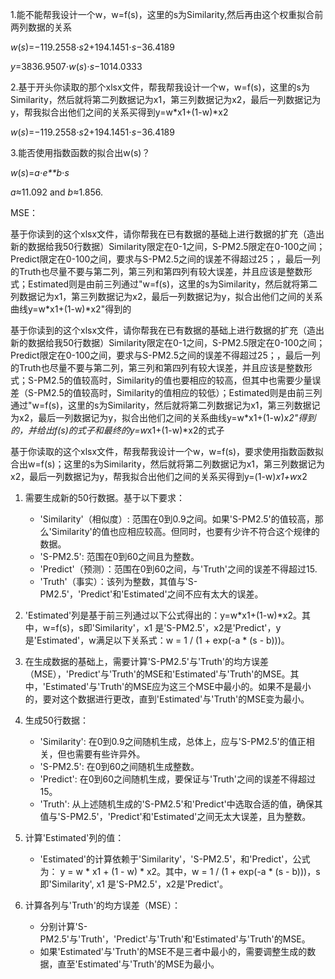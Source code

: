 1.能不能帮我设计一个w，w=f(s)，这里的s为Similarity,然后再由这个权重拟合前两列数据的关系

*w*(*s*)=−119.2558⋅*s*2+194.1451⋅*s*−36.4189

*y*=3836.9507⋅*w*(*s*)⋅*s*−1014.0333



2.基于开头你读取的那个xlsx文件，帮我帮我设计一个w，w=f(s)，这里的s为Similarity，然后就将第二列数据记为x1，第三列数据记为x2，最后一列数据记为y，帮我拟合出他们之间的关系买得到y=w*x1+(1-w)*x2

*w*(*s*)=−119.2558⋅*s*2+194.1451⋅*s*−36.4189



3.能否使用指数函数的拟合出w(s)？

*w*(*s*)=*a*⋅*e**b*⋅*s*

*a*≈11.092 and *b*≈1.856.

MSE：





基于你读到的这个xlsx文件，请你帮我在已有数据的基础上进行数据的扩充（造出新的数据给我50行数据）Similarity限定在0-1之间，S-PM2.5限定在0-100之间；Predict限定在0-100之间，要求与S-PM2.5之间的误差不得超过25；，最后一列的Truth也尽量不要与第二列，第三列和第四列有较大误差，并且应该是整数形式；Estimated则是由前三列通过"w=f(s)，这里的s为Similarity，然后就将第二列数据记为x1，第三列数据记为x2，最后一列数据记为y，拟合出他们之间的关系曲线y=w*x1+(1-w)*x2"得到的



基于你读到的这个xlsx文件，请你帮我在已有数据的基础上进行数据的扩充（造出新的数据给我50行数据）Similarity限定在0-1之间，S-PM2.5限定在0-100之间；Predict限定在0-100之间，要求与S-PM2.5之间的误差不得超过25；，最后一列的Truth也尽量不要与第二列，第三列和第四列有较大误差，并且应该是整数形式；S-PM2.5的值较高时，Similarity的值也要相应的较高，但其中也需要少量误差（S-PM2.5的值较高时，Similarity的值相应的较低）；Estimated则是由前三列通过"w=f(s)，这里的s为Similarity，然后就将第二列数据记为x1，第三列数据记为x2，最后一列数据记为y，拟合出他们之间的关系曲线y=w*x1+(1-w)*x2"得到的，并给出f(s)的式子和最终的y=w*x1+(1-w)*x2的式子





基于你读取的这个xlsx文件，帮我帮我设计一个w，w=f(s)，要求使用指数函数拟合出w=f(s)；这里的s为Similarity，然后就将第二列数据记为x1，第三列数据记为x2，最后一列数据记为y，帮我拟合出他们之间的关系买得到y=(1-w)*x1+w*x2





1. 需要生成新的50行数据。基于以下要求：
   - 'Similarity'（相似度）: 范围在0到0.9之间。如果'S-PM2.5'的值较高，那么'Similarity'的值也应相应较高。但同时，也要有少许不符合这个规律的数据。
   - 'S-PM2.5': 范围在0到60之间且为整数。
   - 'Predict'（预测）：范围在0到60之间，与'Truth'之间的误差不得超过15.
   - 'Truth'（事实）：该列为整数，其值与'S-PM2.5'，'Predict'和'Estimated'之间不应有太大的误差。
2. 'Estimated'列是基于前三列通过以下公式得出的：y=w*x1+(1-w)*x2。其中，w=f(s)，s即'Similarity'，x1 是'S-PM2.5'，x2是'Predict'，y是'Estimated'，w满足以下关系式：w = 1 / (1 + exp(-a * (s - b)))。
3. 在生成数据的基础上，需要计算'S-PM2.5'与'Truth'的均方误差（MSE），'Predict'与'Truth'的MSE和'Estimated'与'Truth'的MSE。其中，'Estimated'与'Truth'的MSE应为这三个MSE中最小的。如果不是最小的，要对这个数据进行更改，直到'Estimated'与'Truth'的MSE变为最小。





1. 生成50行数据：
   - 'Similarity': 在0到0.9之间随机生成，总体上，应与'S-PM2.5'的值正相关，但也需要有些许异外。
   - 'S-PM2.5': 在0到60之间随机生成整数。
   - 'Predict': 在0到60之间随机生成，要保证与'Truth'之间的误差不得超过15。
   - 'Truth': 从上述随机生成的'S-PM2.5'和'Predict'中选取合适的值，确保其值与'S-PM2.5'，'Predict'和'Estimated'之间无太大误差，且为整数。
2. 计算'Estimated'列的值：
   - 'Estimated'的计算依赖于'Similarity'，'S-PM2.5'，和'Predict'，公式为： y = w * x1 + (1 - w) * x2。其中，w = 1 / (1 + exp(-a * (s - b)))，s即'Similarity', x1 是'S-PM2.5'，x2是'Predict'。
3. 计算各列与'Truth'的均方误差（MSE）：
   - 分别计算'S-PM2.5'与'Truth'，'Predict'与'Truth'和'Estimated'与'Truth'的MSE。
   - 如果'Estimated'与'Truth'的MSE不是三者中最小的，需要调整生成的数据，直至'Estimated'与'Truth'的MSE为最小。
